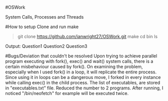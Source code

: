 #OSWork

System Calls, Processes and Threads

#How to setup
Clone and run make

> git clone https://github.com/ianwright27/OSWork.git
> make
> cd bin
> ls

Output:
Question1 Question2 Question3

#Bugs/Deviation that couldn't be resolved
Upon trying to achieve parallel program executing with fork(), exec() and wait() system calls, there is a certain misbehaviour caused by fork(). On examining the problem, especially when I used fork() in a loop, it will replicate the entire process. 
Since using it in loops can be a dangerous move, I forked in every instance while calling exec() in the child process.
The list of executables, are stored in "executables.txt" file. Reduced the number to 2 programs.
After running, I noticed "/bin/neofetch" for example will be executed twice.
